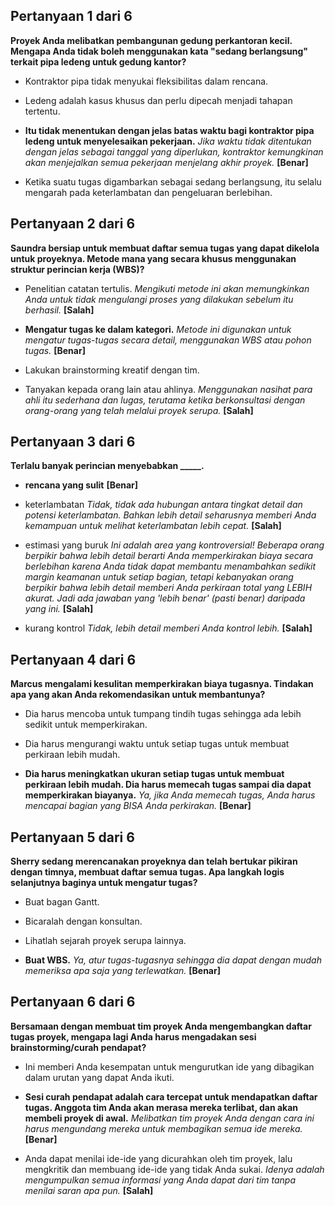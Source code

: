 ## **Pertanyaan 1 dari 6**

**Proyek Anda melibatkan pembangunan gedung perkantoran kecil. Mengapa Anda tidak boleh menggunakan kata "sedang berlangsung" terkait pipa ledeng untuk gedung kantor?**


- Kontraktor pipa tidak menyukai fleksibilitas dalam rencana.

- Ledeng adalah kasus khusus dan perlu dipecah menjadi tahapan tertentu. 

- **Itu tidak menentukan dengan jelas batas waktu bagi kontraktor pipa ledeng untuk menyelesaikan pekerjaan.** *Jika waktu tidak ditentukan dengan jelas sebagai tanggal yang diperlukan, kontraktor kemungkinan akan menjejalkan semua pekerjaan menjelang akhir proyek.* **[Benar]**

- Ketika suatu tugas digambarkan sebagai sedang berlangsung, itu selalu mengarah pada keterlambatan dan pengeluaran berlebihan.

## **Pertanyaan 2 dari 6**

**Saundra bersiap untuk membuat daftar semua tugas yang dapat dikelola untuk proyeknya. Metode mana yang secara khusus menggunakan struktur perincian kerja (WBS)?**

- Penelitian catatan tertulis. *Mengikuti metode ini akan memungkinkan Anda untuk tidak mengulangi proses yang dilakukan sebelum itu berhasil.* **[Salah]**


- **Mengatur tugas ke dalam kategori.** *Metode ini digunakan untuk mengatur tugas-tugas secara detail, menggunakan WBS atau pohon tugas.* **[Benar]**

- Lakukan brainstorming kreatif dengan tim.
- Tanyakan kepada orang lain atau ahlinya.
*Menggunakan nasihat para ahli itu sederhana dan lugas, terutama ketika berkonsultasi dengan orang-orang yang telah melalui proyek serupa.* **[Salah]**



## **Pertanyaan 3 dari 6**

**Terlalu banyak perincian menyebabkan _____.**


- **rencana yang sulit** **[Benar]**
- keterlambatan *Tidak, tidak ada hubungan antara tingkat detail dan potensi keterlambatan. Bahkan lebih detail seharusnya memberi Anda kemampuan untuk melihat keterlambatan lebih cepat.*
**[Salah]**



- estimasi yang buruk *Ini adalah area yang kontroversial! Beberapa orang berpikir bahwa lebih detail berarti Anda memperkirakan biaya secara berlebihan karena Anda tidak dapat membantu menambahkan sedikit margin keamanan untuk setiap bagian, tetapi kebanyakan orang berpikir bahwa lebih detail memberi Anda perkiraan total yang LEBIH akurat. Jadi ada jawaban yang 'lebih benar' (pasti benar) daripada yang ini.*
**[Salah]**



- kurang kontrol *Tidak, lebih detail memberi Anda kontrol lebih.*
**[Salah]**


## **Pertanyaan 4 dari 6**

**Marcus mengalami kesulitan memperkirakan biaya tugasnya. Tindakan apa yang akan Anda rekomendasikan untuk membantunya?**


- Dia harus mencoba untuk tumpang tindih tugas sehingga ada lebih sedikit untuk memperkirakan.

- Dia harus mengurangi waktu untuk setiap tugas untuk membuat perkiraan lebih mudah.

- **Dia harus meningkatkan ukuran setiap tugas untuk membuat perkiraan lebih mudah.
Dia harus memecah tugas sampai dia dapat memperkirakan biayanya.** *Ya, jika Anda memecah tugas, Anda harus mencapai bagian yang BISA Anda perkirakan.*
**[Benar]**



## **Pertanyaan 5 dari 6**

**Sherry sedang merencanakan proyeknya dan telah bertukar pikiran dengan timnya, membuat daftar semua tugas. Apa langkah logis selanjutnya baginya untuk mengatur tugas?**


- Buat bagan Gantt.

- Bicaralah dengan konsultan.

- Lihatlah sejarah proyek serupa lainnya.
- **Buat WBS.** *Ya, atur tugas-tugasnya sehingga dia dapat dengan mudah memeriksa apa saja yang terlewatkan.* **[Benar]**

## **Pertanyaan 6 dari 6**

**Bersamaan dengan membuat tim proyek Anda mengembangkan daftar tugas proyek, mengapa lagi Anda harus mengadakan sesi brainstorming/curah pendapat?**


- Ini memberi Anda kesempatan untuk mengurutkan ide yang dibagikan dalam urutan yang dapat Anda ikuti.

- **Sesi curah pendapat adalah cara tercepat untuk mendapatkan daftar tugas. Anggota tim Anda akan merasa mereka terlibat, dan akan membeli proyek di awal.** *Melibatkan tim proyek Anda dengan cara ini harus mengundang mereka untuk membagikan semua ide mereka.* **[Benar]**

- Anda dapat menilai ide-ide yang dicurahkan oleh tim proyek, lalu mengkritik dan membuang ide-ide yang tidak Anda sukai. *Idenya adalah mengumpulkan semua informasi yang Anda dapat dari tim tanpa menilai saran apa pun.*
**[Salah]**

